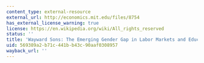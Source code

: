 ```yaml
---
content_type: external-resource
external_url: http://economics.mit.edu/files/8754
has_external_license_warning: true
license: https://en.wikipedia.org/wiki/All_rights_reserved
status: ''
title: 'Wayward Sons: The Emerging Gender Gap in Labor Markets and Education'
uid: 569389a2-b71c-441b-b43c-90aaf0308957
wayback_url: ''
---
```

